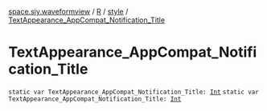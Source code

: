 [space.siy.waveformview](../../index.md) / [R](../index.md) / [style](index.md) / [TextAppearance_AppCompat_Notification_Title](./-text-appearance_-app-compat_-notification_-title.md)

# TextAppearance_AppCompat_Notification_Title

`static var TextAppearance_AppCompat_Notification_Title: `[`Int`](https://kotlinlang.org/api/latest/jvm/stdlib/kotlin/-int/index.html)
`static var TextAppearance_AppCompat_Notification_Title: `[`Int`](https://kotlinlang.org/api/latest/jvm/stdlib/kotlin/-int/index.html)